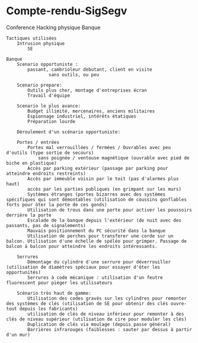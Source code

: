 # Compte-rendu-SigSegv

Conference Hacking physique Banque

	Tactiques utilisées
		Intrusion physique
        	SE

	Banque
		Scenario opportuniste : 
			passant, cambrioleur debutant, client en visite
                	sans outils, ou peu

		Scenario prepare:
			Outils plus cher, montage d'entreprises écran
			Travail d'équipe
	
		Scenario le plus avance:
			Budget illimité, mercenaires, anciens militaires
			Espionnage industriel, intérêts étatiques
			Préparation lourde

		Déroulement d'un scénario opportuniste:
	
		Portes / entrées
			Portes mal verrouillées / fermées / Ouvrables avec peu d'outils (type sortie de secours)
				sans poignée / ventouse magnétique (ouvrable avec pied de biche en plastique)
			Accès par parking extérieur (passage par parking pour atteindre endroits restreints)
			Accès par immeuble voisin par le toit (pas d'alarmes plus haut)
			accès par les parties publiques (en grimpant sur les murs) 
			Systèmes étranges (portes bizarres avec des systèmes spécifiques qui sont démontables (utilisation de coussins gonflables forts pour ôter la porte de ces gonds)
			Utilisation de trous dans une porte pour activer les poussoirs derrière la porte
			Escalade de la banque depuis l'extérieur (de nuit avec des passants, pas de signalements)
			Mauvais positionnement du PC sécurité dans la banque
			Utilisation de perches pour transferer une corde sur un balcon. Utilisation d'une échelle de spéléo pour grimper. Passage de balcon à balcon pour atteindre les endroits intéressants.
		
		Serrures
			Démontage du cylindre d'une serrure pour déverrouiller (utilisation de diamètres spéciaux pour essayer d'ôter les opportunités)
			Serrures à code mécanique : utilisation d'un feutre fluorescent pour piéger les utilisateurs
	
		Scénario très haut de gamme:
			Utilisation des codes gravés sur les cylindres pour remonter des systèmes de clés (utilisation de SE pour obtenir des clés ouvre-tout depuis les fabricants)
			utilisation de clés de niveau inférieur pour remonter à des clés de niveau supérieur (utilisation de cire pour moduler les clés)
			Duplication de clés via moulage (depuis passe général)
			Barrières infrarouges (faiblesses : sauter par dessus à partir d'un mur)
			
